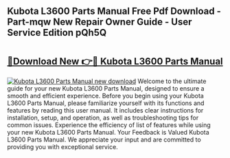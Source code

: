 ## Kubota L3600 Parts Manual Free Pdf Download - Part-mqw New Repair Owner Guide - User Service Edition pQh5Q

# <h2><a href="http://bc87263.oget.top/?id=Kubota+L3600+Parts+Manual">🔗Download New 👉🔴 Kubota L3600 Parts Manual</a></h2>

[![Kubota L3600 Parts Manual new download](https://i.imgur.com/5g1atiW.png)](http://bc87263.oget.top/?id=Kubota+L3600+Parts+Manual)
Welcome to the ultimate guide for your new Kubota L3600 Parts Manual, designed to ensure a smooth and efficient experience. Before you begin using your Kubota L3600 Parts Manual, please familiarize yourself with its functions and features by reading this user manual. It includes clear instructions for installation, setup, and operation, as well as troubleshooting tips for common issues. Experience the efficiency of list of features while using your new Kubota L3600 Parts Manual. Your Feedback is Valued Kubota L3600 Parts Manual. We appreciate your input and are committed to providing you with exceptional service.

